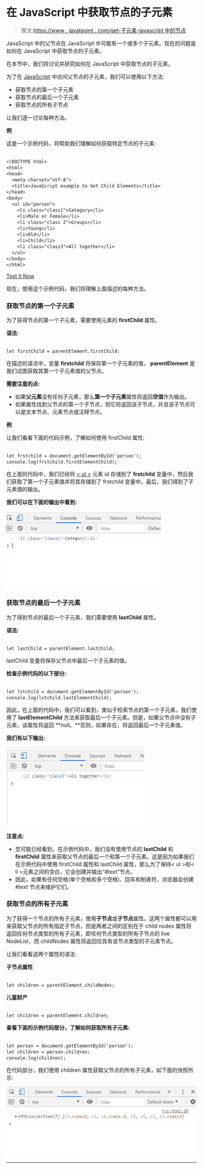 # 在 JavaScript 中获取节点的子元素

> 原文:[https://www . javatpoint . com/get-子元素-javascript 中的节点](https://www.javatpoint.com/getting-child-elements-of-a-node-in-javascript)

JavaScript 中的父节点在 JavaScript 中可能有一个或多个子元素。现在的问题是如何在 JavaScript 中获取节点的子元素。

在本节中，我们将讨论并研究如何在 JavaScript 中获取节点的子元素。

为了在 [JavaScript](https://www.javatpoint.com/javascript-tutorial) 中访问父节点的子元素，我们可以使用以下方法:

*   获取节点的第一个子元素
*   获取节点的最后一个子元素
*   获取节点的所有子节点

让我们逐一讨论每种方法。

**例**

这是一个示例代码，将帮助我们理解如何获取特定节点的子元素:

```

<!DOCTYPE html>
<html>
<head>
  <meta charset="utf-8">
  <title>JavaScript example to Get Child Elements</title>
</head>
<body>
  <ul id="person">
    <li class="class1">Category</li>
    <li>Male or Female</li>
    <li class="class 2">Groups</li>
    <li>Young</li>
    <li>Old</li>
    <li>Child</li>
    <li class="class3">All together</li>
  </ul>
</body>
</html>

```

[Test it Now](https://www.javatpoint.com/oprweb/test.jsp?filename=getting-child-elements-of-a-node-in-javascript1)

现在，使用这个示例代码，我们将理解上面描述的每种方法。

### 获取节点的第一个子元素

为了获得节点的第一个子元素，需要使用元素的 **firstChild** 属性。

**语法:**

```

let firstChild = parentElement.firstChild;

```

在描述的语法中，变量 **firstchild** 将保存第一个子元素的值， **parentElement** 是我们试图获取其第一个子元素值的父节点。

**需要注意的点:**

*   如果**父元素**没有任何子元素，那么**第一个子元素**属性将返回**空值**作为输出。
*   如果属性找到父节点的第一个子节点，则它将返回该子节点，并且该子节点可以是文本节点、元素节点或注释节点。

**例**

让我们看看下面的代码示例，了解如何使用 firstChild 属性:

```

let frstchild = document.getElementById('person');
console.log(frstchild.firstElementChild);

```

在上面的代码中，我们已经将 [< ul >](https://www.javatpoint.com/html-unordered-list) 元素 id 存储到了 **frstchild** 变量中，然后我们获取了第一个子元素值并将其存储到了 frstchild 变量中。最后，我们得到了子元素值的输出。

**我们可以在下面的输出中看到:**

![Getting Child Elements of a Node in JavaScript](img/cba4e598df30a76ddfda0217aff20bef.png)

### 获取节点的最后一个子元素

为了得到节点的最后一个子元素，我们需要使用 **lastChild** 属性。

**语法:**

```

let lastChild = parentElement.lastChild;

```

lastChild 变量将保存父节点中最后一个子元素的值。

**检查示例代码的以下部分:**

```

let lstchild = document.getElementById('person');
console.log(lstchild.lastElementChild);

```

因此，在上面的代码中，我们可以看到，类似于检索节点的第一个子元素，我们使用了 **lastElementChild** 方法来获取最后一个子元素。但是，如果父节点中没有子元素，该属性将返回 **null。**否则，如果存在，将返回最后一个子元素值。

**我们有以下输出:**

![Getting Child Elements of a Node in JavaScript](img/d2c1953d80fb12d8038885bf9d43871a.png)

**注意点:**

*   您可能已经看到，在示例代码中，我们没有使用节点的 **lastChild** 和 **firstChild** 属性来获取父节点的最后一个和第一个子元素。这是因为如果我们在示例代码中使用 firstChild 属性和 lastChild 属性，那么为了保持< ul >和< li >元素之间的空白，它会创建并输出“#text”节点。
*   因此，如果有任何空格(单个空格和多个空格)、回车和制表符，浏览器会创建#text 节点来维护它们。

### 获取节点的所有子元素

为了获得一个节点的所有子元素，使用**子节点**或**子节点**属性。这两个属性都可以用来获取父节点的所有指定子节点，但是两者之间的区别在于 child nodes 属性将返回任何节点类型的所有子元素，即任何节点类型的所有子节点的 live NodeList，而 childNodes 属性将返回仅具有该节点类型的子元素节点。

让我们看看这两个属性的语法:

**子节点属性**

```

let children = parentElement.childNodes;

```

**儿童财产**

```

let children = parentElement.children;

```

**查看下面的示例代码部分，了解如何获取所有子元素:**

```

let person = document.getElementById('person');
let children = person.children;
console.log(children);

```

在代码部分，我们使用 children 属性获取父节点的所有子元素，如下面的快照所示:

![Getting Child Elements of a Node in JavaScript](img/abcee574cc1a9cf35a26ca6cf567c095.png)

* * *